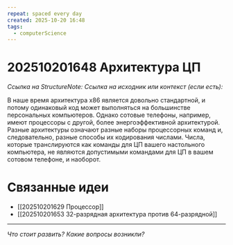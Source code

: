 ```yaml
---
repeat: spaced every day
created: 2025-10-20 16:48
tags:
  - computerScience
---
```

# 202510201648 Архитектура ЦП

*Ссылка на StructureNote:*
*Ссылка на исходник или контекст (если есть):*

В наше время архитектура x86 является довольно стандартной, и потому одинаковый код может выполняться на большинстве персональных компьютеров. Однако сотовые телефоны, например, имеют процессоры с другой, более энергоэффективной архитектурой. Разные архитектуры означают разные наборы процессорных команд и, следовательно, разные способы их кодирования числами. Числа, которые транслируются как команды для ЦП вашего настольного компьютера, не являются допустимыми командами для ЦП в вашем сотовом телефоне, и наоборот.

# Связанные идеи

- [[202510201629 Процессор]]
- [[202510201653 32-разрядная архитектура против 64-разрядной]]

---

*Что стоит развить? Какие вопросы возникли?*
